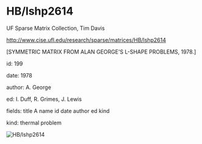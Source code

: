 # HB/lshp2614

 UF Sparse Matrix Collection, Tim Davis

 http://www.cise.ufl.edu/research/sparse/matrices/HB/lshp2614

 [SYMMETRIC MATRIX FROM ALAN GEORGE'S L-SHAPE PROBLEMS, 1978.]

 id: 199

 date: 1978

 author: A. George

 ed: I. Duff, R. Grimes, J. Lewis

 fields: title A name id date author ed kind

 kind: thermal problem

![HB/lshp2614](http://www2.research.att.com/~yifanhu/GALLERY/GRAPHS/GIF_SMALL/HB@lshp2614.gif)